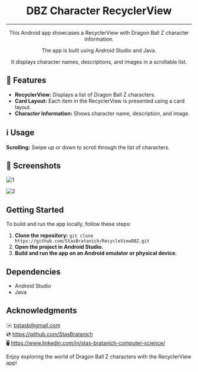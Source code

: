 <h1 align="center">DBZ Character RecyclerView</h1>

***

<p align="center">This Android app showcases a RecyclerView with Dragon Ball Z character information.</p>
<p align="center">The app is built using Android Studio and Java.</p>
<p align="center">It displays character names, descriptions, and images in a scrollable list.</p>

## 🌟 Features

- **RecyclerView:** Displays a list of Dragon Ball Z characters.
- **Card Layout:** Each item in the RecyclerView is presented using a card layout.
- **Character Information:** Shows character name, description, and image.

## ℹ️ Usage

**Scrolling:** Swipe up or down to scroll through the list of characters.

## 📌 Screenshots

![1](https://github.com/StasBratanich/RecycleViewDBZ/assets/83605505/a03c61b3-97c3-4478-96fd-92c981c81056)

![2](https://github.com/StasBratanich/RecycleViewDBZ/assets/83605505/9b1fafb8-045f-45d0-90b5-48b6660b42f0)

## Getting Started

To build and run the app locally, follow these steps:

1. **Clone the repository:** `git clone https://github.com/StasBratanich/RecycleViewDBZ.git`
2. **Open the project in Android Studio.**
3. **Build and run the app on an Android emulator or physical device.**

## Dependencies

- Android Studio
- Java

## Acknowledgments

✉️ [bstasb@gmail.com](url)  
💿 https://github.com/StasBratanich  
🖥️ https://www.linkedin.com/in/stas-bratanich-computer-science/

Enjoy exploring the world of Dragon Ball Z characters with the RecyclerView app!
